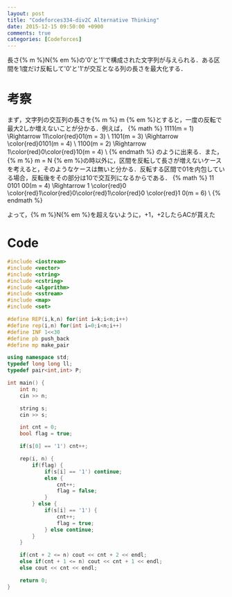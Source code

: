 ```yaml
---
layout: post
title: "Codeforces334-div2C Alternative Thinking"
date: 2015-12-15 09:50:00 +0900
comments: true
categories: [Codeforces]
---
```


長さ{% m %}N{% em %}の'0'と'1'で構成された文字列が与えられる．ある区間を1度だけ反転して'0'と'1'が交互となる列の長さを最大化する．

# 考察
まず，文字列の交互列の長さを{% m %} m {% em %}とすると，一度の反転で最大2しか増えないことが分かる．例えば，
{% math %}
	1111(m = 1) \Rightarrow 11\color{red}01(m = 3) \\
	1101(m = 3) \Rightarrow \color{red}0101(m = 4) \\
	1100(m = 2) \Rightarrow 1\color{red}0\color{red}10(m = 4) \\
{% endmath %}
のように出来る．また，{% m %} m = N {% em %}の時以外に，区間を反転して長さが増えないケースを考えると，そのようなケースは無いと分かる．反転する区間で01を内包している場合，反転後をその部分は10で交互列になるからである．
{% math %}
11 0101 00(m = 4) \Rightarrow 1 \color{red}0 \color{red}1\color{red}0\color{red}1\color{red}0 \color{red}1 0(m = 6) \\
{% endmath %}

よって，{% m %}N{% em %}を超えないように，+1，+2したらACが貰えた

# Code

```cpp
#include <iostream>
#include <vector>
#include <string>
#include <cstring>
#include <algorithm>
#include <sstream>
#include <map>
#include <set>

#define REP(i,k,n) for(int i=k;i<n;i++)
#define rep(i,n) for(int i=0;i<n;i++)
#define INF 1<<30
#define pb push_back
#define mp make_pair

using namespace std;
typedef long long ll;
typedef pair<int,int> P;

int main() {
	int n;
	cin >> n;

	string s;
	cin >> s;

	int cnt = 0;
	bool flag = true;

	if(s[0] == '1') cnt++;

	rep(i, n) {
		if(flag) {
			if(s[i] == '1') continue;
			else {
				cnt++;
				flag = false;
			}
		} else {
			if(s[i] == '1') {
				cnt++;
				flag = true;
			} else continue;
		}
	}

	if(cnt + 2 <= n) cout << cnt + 2 << endl;
	else if(cnt + 1 <= n) cout << cnt + 1 << endl;
	else cout << cnt << endl;

	return 0;
}
```
